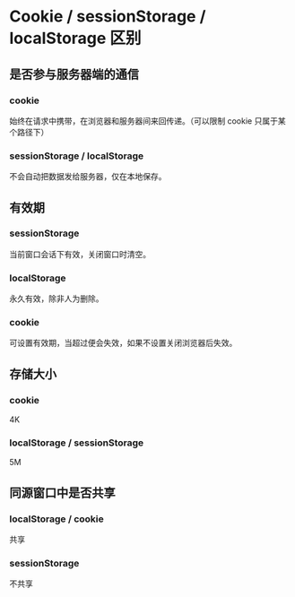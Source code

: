 # Cookie / sessionStorage / localStorage 区别


## 是否参与服务器端的通信

### cookie
始终在请求中携带，在浏览器和服务器间来回传递。（可以限制 cookie 只属于某个路径下）

### sessionStorage / localStorage
不会自动把数据发给服务器，仅在本地保存。



## 有效期

### sessionStorage 

当前窗口会话下有效，关闭窗口时清空。


### localStorage

永久有效，除非人为删除。


### cookie

可设置有效期，当超过便会失效，如果不设置关闭浏览器后失效。




## 存储大小

### cookie 
4K

### localStorage / sessionStorage 
5M



## 同源窗口中是否共享

### localStorage / cookie 
共享

### sessionStorage
不共享


